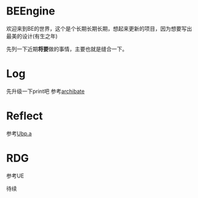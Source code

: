 # BEEngine

欢迎来到BE的世界，这个是个长期长期长期，想起来更新的项目，因为想要写出最美的设计(有生之年)

先列一下近期**将要**做的事情，主要也就是缝合一下。

# Log

先升级一下print吧 参考[archibate](https://github.com/archibate/constl/blob/master/conutils/print.h)

# Reflect

参考[Ubp.a](https://zhuanlan.zhihu.com/p/158147380)

# RDG

参考UE


待续
